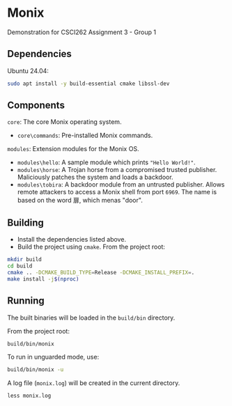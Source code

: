 # Monix

Demonstration for CSCI262 Assignment 3 - Group 1

## Dependencies

Ubuntu 24.04:

```sh
sudo apt install -y build-essential cmake libssl-dev
```

## Components

`core`: The core Monix operating system.
 - `core\commands`: Pre-installed Monix commands.

`modules`: Extension modules for the Monix OS.
 - `modules\hello`: A sample module which prints `"Hello World!"`.
 - `modules\horse`: A Trojan horse from a compromised trusted publisher. Maliciously patches the
 system and loads a backdoor.
 - `modules\tobira`: A backdoor module from an untrusted publisher. Allows remote attackers to
 access a Monix shell from port `6969`. The name is based on the word 扉, which menas "door".

## Building

- Install the dependencies listed above.
- Build the project using `cmake`. From the project root:

```sh
mkdir build
cd build
cmake .. -DCMAKE_BUILD_TYPE=Release -DCMAKE_INSTALL_PREFIX=.
make install -j$(nproc)
```

## Running

The built binaries will be loaded in the `build/bin` directory.

From the project root:

```sh
build/bin/monix
```

To run in unguarded mode, use:

```sh
build/bin/monix -u
```

A log file (`monix.log`) will be created in the current directory.

```
less monix.log
```

